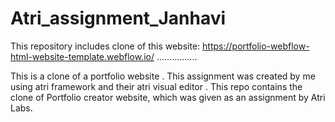# Atri_assignment_Janhavi
 This repository includes clone of this website: https://portfolio-webflow-html-website-template.webflow.io/ ................

This is a clone of a portfolio website . This assignment was created by me using atri framework and their atri visual editor .
This repo contains the clone of Portfolio creator website, which was given as an assignment by Atri Labs.
